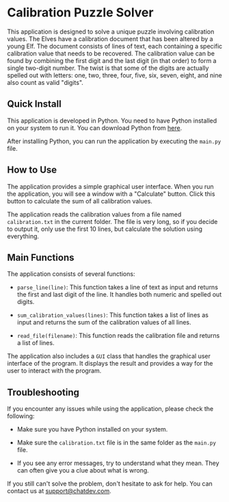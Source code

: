 # Calibration Puzzle Solver

This application is designed to solve a unique puzzle involving calibration values. The Elves have a calibration document that has been altered by a young Elf. The document consists of lines of text, each containing a specific calibration value that needs to be recovered. The calibration value can be found by combining the first digit and the last digit (in that order) to form a single two-digit number. The twist is that some of the digits are actually spelled out with letters: one, two, three, four, five, six, seven, eight, and nine also count as valid "digits".

## Quick Install

This application is developed in Python. You need to have Python installed on your system to run it. You can download Python from [here](https://www.python.org/downloads/).

After installing Python, you can run the application by executing the `main.py` file.

## How to Use

The application provides a simple graphical user interface. When you run the application, you will see a window with a "Calculate" button. Click this button to calculate the sum of all calibration values.

The application reads the calibration values from a file named `calibration.txt` in the current folder. The file is very long, so if you decide to output it, only use the first 10 lines, but calculate the solution using everything.

## Main Functions

The application consists of several functions:

- `parse_line(line)`: This function takes a line of text as input and returns the first and last digit of the line. It handles both numeric and spelled out digits.

- `sum_calibration_values(lines)`: This function takes a list of lines as input and returns the sum of the calibration values of all lines.

- `read_file(filename)`: This function reads the calibration file and returns a list of lines.

The application also includes a `GUI` class that handles the graphical user interface of the program. It displays the result and provides a way for the user to interact with the program.

## Troubleshooting

If you encounter any issues while using the application, please check the following:

- Make sure you have Python installed on your system.

- Make sure the `calibration.txt` file is in the same folder as the `main.py` file.

- If you see any error messages, try to understand what they mean. They can often give you a clue about what is wrong.

If you still can't solve the problem, don't hesitate to ask for help. You can contact us at [support@chatdev.com](mailto:support@chatdev.com).